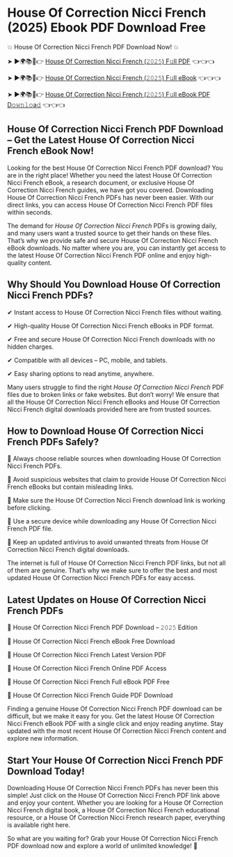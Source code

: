 # House Of Correction Nicci French (2025) Ebook PDF Download Free

💥 House Of Correction Nicci French PDF Download Now! 💥

➤ ►🌍📚📱👉 [House Of Correction Nicci French (𝟸𝟶𝟸𝟻) F𝚞ll PDF](https://getpdf.xyz/house-of-correction-nicci-french) 👈👈👈


➤ ►🌍📚📱👉 [House Of Correction Nicci French (𝟸𝟶𝟸𝟻) F𝚞ll eBook](https://getpdf.xyz/house-of-correction-nicci-french) 👈👈👈


➤ ►🌍📚📱👉 [House Of Correction Nicci French (𝟸𝟶𝟸𝟻) F𝚞ll eBook PDF D𝚘𝚠𝚗𝚕𝚘a𝚍](https://getpdf.xyz/house-of-correction-nicci-french) 👈👈👈


## House Of Correction Nicci French PDF Download – Get the Latest House Of Correction Nicci French eBook Now!

Looking for the best House Of Correction Nicci French PDF download? You are in the right place! Whether you need the latest House Of Correction Nicci French eBook, a research document, or exclusive House Of Correction Nicci French guides, we have got you covered. Downloading House Of Correction Nicci French PDFs has never been easier. With our direct links, you can access House Of Correction Nicci French PDF files within seconds.

The demand for *House Of Correction Nicci French* PDFs is growing daily, and many users want a trusted source to get their hands on these files. That’s why we provide safe and secure House Of Correction Nicci French eBook downloads. No matter where you are, you can instantly get access to the latest House Of Correction Nicci French PDF online and enjoy high-quality content.

## Why Should You Download House Of Correction Nicci French PDFs?

✔ Instant access to House Of Correction Nicci French files without waiting.

✔ High-quality House Of Correction Nicci French eBooks in PDF format.

✔ Free and secure House Of Correction Nicci French downloads with no hidden charges.

✔ Compatible with all devices – PC, mobile, and tablets.

✔ Easy sharing options to read anytime, anywhere.

Many users struggle to find the right *House Of Correction Nicci French* PDF files due to broken links or fake websites. But don’t worry! We ensure that all the House Of Correction Nicci French eBooks and House Of Correction Nicci French digital downloads provided here are from trusted sources.

## How to Download House Of Correction Nicci French PDFs Safely?

📌 Always choose reliable sources when downloading House Of Correction Nicci French PDFs.

📌 Avoid suspicious websites that claim to provide House Of Correction Nicci French eBooks but contain misleading links.

📌 Make sure the House Of Correction Nicci French download link is working before clicking.

📌 Use a secure device while downloading any House Of Correction Nicci French PDF file.

📌 Keep an updated antivirus to avoid unwanted threats from House Of Correction Nicci French digital downloads.

The internet is full of House Of Correction Nicci French PDF links, but not all of them are genuine. That’s why we make sure to offer the best and most updated House Of Correction Nicci French PDFs for easy access.

## Latest Updates on House Of Correction Nicci French PDFs

🔹 House Of Correction Nicci French PDF Download – 𝟸𝟶𝟸𝟻 Edition

🔹 House Of Correction Nicci French eBook Free Download

🔹 House Of Correction Nicci French Latest Version PDF

🔹 House Of Correction Nicci French Online PDF Access

🔹 House Of Correction Nicci French Full eBook PDF Free

🔹 House Of Correction Nicci French Guide PDF Download

Finding a genuine House Of Correction Nicci French PDF download can be difficult, but we make it easy for you. Get the latest House Of Correction Nicci French eBook PDF with a single click and enjoy reading anytime. Stay updated with the most recent House Of Correction Nicci French content and explore new information.

## Start Your House Of Correction Nicci French PDF Download Today!

Downloading House Of Correction Nicci French PDFs has never been this simple! Just click on the House Of Correction Nicci French PDF link above and enjoy your content. Whether you are looking for a House Of Correction Nicci French digital book, a House Of Correction Nicci French educational resource, or a House Of Correction Nicci French research paper, everything is available right here.

So what are you waiting for? Grab your House Of Correction Nicci French PDF download now and explore a world of unlimited knowledge! 🚀